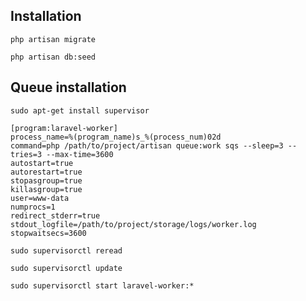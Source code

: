 
## Installation

`php artisan migrate`

`php artisan db:seed`

## Queue installation
`sudo apt-get install supervisor`

```
[program:laravel-worker]
process_name=%(program_name)s_%(process_num)02d
command=php /path/to/project/artisan queue:work sqs --sleep=3 --tries=3 --max-time=3600
autostart=true
autorestart=true
stopasgroup=true
killasgroup=true
user=www-data
numprocs=1
redirect_stderr=true
stdout_logfile=/path/to/project/storage/logs/worker.log
stopwaitsecs=3600
```

`sudo supervisorctl reread`

`sudo supervisorctl update`

`sudo supervisorctl start laravel-worker:*`
